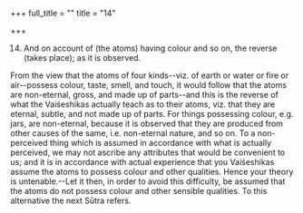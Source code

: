 +++
full_title = ""
title = "14"

+++


14. And on account of (the atoms) having colour and so on, the reverse (takes place); as it is observed.

From the view that the atoms of four kinds--viz. of earth or water or fire or air--possess colour, taste, smell, and touch, it would follow that the atoms are non-eternal, gross, and made up of parts--and this is the reverse of what the Vaiśeshikas actually teach as to their atoms, viz. that they are eternal, subtle, and not made up of parts. For things possessing colour, e.g. jars, are non-eternal, because it is observed that they are produced from other causes of the same, i.e. non-eternal nature, and so on. To a non-perceived thing which is assumed in accordance with what is actually perceived, we may not ascribe any attributes that would be convenient to us; and it is in accordance with actual experience that you Vaiśeshikas assume the atoms to possess colour and other qualities. Hence your theory is untenable.--Let it then, in order to avoid this difficulty, be assumed that the atoms do not possess colour and other sensible qualities. To this alternative the next Sūtra refers.

